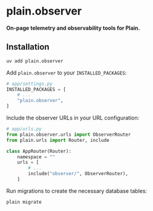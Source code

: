 # plain.observer

**On-page telemetry and observability tools for Plain.**

## Installation

```bash
uv add plain.observer
```

Add `plain.observer` to your `INSTALLED_PACKAGES`:

```python
# app/settings.py
INSTALLED_PACKAGES = [
    # ...
    "plain.observer",
]
```

Include the observer URLs in your URL configuration:

```python
# app/urls.py
from plain.observer.urls import ObserverRouter
from plain.urls import Router, include

class AppRouter(Router):
    namespace = ""
    urls = [
        # ...
        include("observer/", ObserverRouter),
    ]
```

Run migrations to create the necessary database tables:

```bash
plain migrate
```
